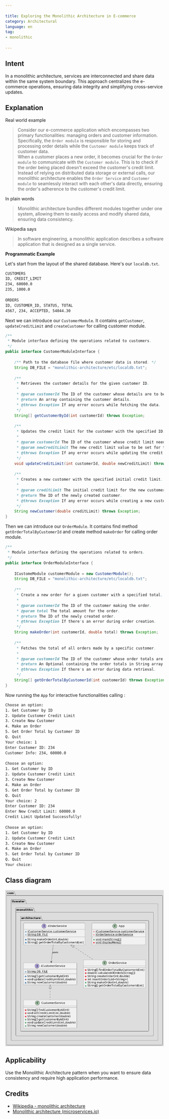 ```yaml
---

title: Exploring the Monolithic Architecture in E-commerce  
category: Architectural  
language: en  
tag:
- monolithic

---
```


## Intent

In a monolithic architecture, services are interconnected and share data within the same system boundary. This approach centralizes the e-commerce operations, ensuring data integrity and simplifying cross-service updates.

## Explanation

Real world example

> Consider our e-commerce application which encompasses two primary functionalities: managing orders and customer information. Specifically, the `Order module` is responsible for storing and processing order details while the `Customer module` keeps track of customer data.  
> When a customer places a new order, it becomes crucial for the `Order module` to communicate with the `Customer module`. This is to check if the order being placed doesn't exceed the customer's credit limit.  
> Instead of relying on distributed data storage or external calls, our monolithic architecture enables the `Order Service` and `Customer module` to seamlessly interact with each other's data directly, ensuring the order's adherence to the customer's credit limit.

In plain words

> Monolithic architecture bundles different modules together under one system, allowing them to easily access and modify shared data, ensuring data consistency.

Wikipedia says

> In software engineering, a monolithic application describes a software application that is designed as a single service.

**Programmatic Example**

Let's start from the layout of the shared database. Here's our `localdb.txt`.

```txt
CUSTOMERS  
ID, CREDIT_LIMIT  
234, 60000.0  
235, 1000.0  
  
ORDERS  
ID, CUSTOMER_ID, STATUS, TOTAL  
4567, 234, ACCEPTED, 54044.30
```  

Next we can introduce our `CustomerModule`. It contains `getCustomer`, `updateCreditLimit`   and `createCustomer`  for calling customer module.

```java  
/**
 * Module interface defining the operations related to customers.
 */
public interface CustomerModuleInterface {

    /** Path to the database file where customer data is stored. */
    String DB_FILE = "monolithic-architecture/etc/localdb.txt";

    /**
     * Retrieves the customer details for the given customer ID.
     *
     * @param customerId The ID of the customer whose details are to be fetched.
     * @return An array containing the customer details.
     * @throws Exception If any error occurs while fetching the data.
     */
    String[] getCustomerById(int customerId) throws Exception;

    /**
     * Updates the credit limit for the customer with the specified ID.
     *
     * @param customerId The ID of the customer whose credit limit needs to be updated.
     * @param newCreditLimit The new credit limit value to be set for the customer.
     * @throws Exception If any error occurs while updating the credit limit.
     */
    void updateCreditLimit(int customerId, double newCreditLimit) throws Exception;

    /**
     * Creates a new customer with the specified initial credit limit.
     *
     * @param creditLimit The initial credit limit for the new customer.
     * @return The ID of the newly created customer.
     * @throws Exception If any error occurs while creating a new customer.
     */
    String newCustomer(double creditLimit) throws Exception;
}

```  

Then we can introduce our `OrderModule`. It contains find method `getOrderTotalByCustomerId` and  create method `makeOrder`  for calling order module.

```java  
/**
 * Module interface defining the operations related to orders.
 */
public interface OrderModuleInterface {

    ICustomeModule customerModule = new CustomerModule();
    String DB_FILE = "monolithic-architecture/etc/localdb.txt";

    /**
     * Create a new order for a given customer with a specified total.
     *
     * @param customerId The ID of the customer making the order.
     * @param total The total amount for the order.
     * @return The ID of the newly created order.
     * @throws Exception If there's an error during order creation.
     */
    String makeOrder(int customerId, double total) throws Exception;

    /**
     * Fetches the total of all orders made by a specific customer.
     *
     * @param customerId The ID of the customer whose order totals are to be fetched.
     * @return An Optional containing the order totals in String array format.
     * @throws Exception If there's an error during data retrieval.
     */
    String[] getOrderTotalByCustomerId(int customerId) throws Exception;
}
```  

Now running the `App` for interactive functionalities calling :

```bash
Choose an option:
1. Get Customer by ID
2. Update Customer Credit Limit
3. Create New Customer
4. Make an Order
5. Get Order Total by Customer ID
Q. Quit
Your choice: 1
Enter Customer ID: 234
Customer Info: 234, 60000.0

Choose an option:
1. Get Customer by ID
2. Update Customer Credit Limit
3. Create New Customer
4. Make an Order
5. Get Order Total by Customer ID
Q. Quit
Your choice: 2
Enter Customer ID: 234
Enter New Credit Limit: 60000.0
Credit Limit Updated Successfully!

Choose an option:
1. Get Customer by ID
2. Update Customer Credit Limit
3. Create New Customer
4. Make an Order
5. Get Order Total by Customer ID
Q. Quit
Your choice: 
```


## Class diagram

![alt text](./etc/monolithic-architecture.png "Microservices : shared-database")

## Applicability

Use the Monolithic Architecture pattern when you want to ensure data consistency and require high application performance.

## Credits

* [Wikipedia - monolithic architecture](https://en.wikipedia.org/wiki/Monolithic_application)
* [Monolithic architecture (microservices.io)](https://microservices.io/patterns/monolithic.html)
